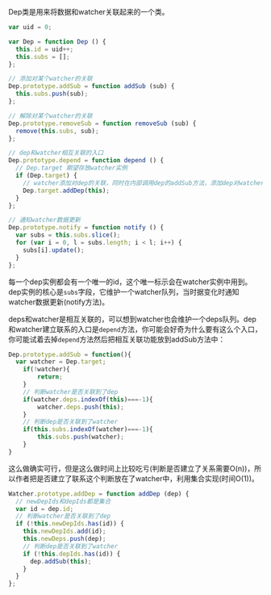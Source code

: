 Dep类是用来将数据和watcher关联起来的一个类。


```javascript
var uid = 0;

var Dep = function Dep () {
  this.id = uid++;
  this.subs = [];
};

// 添加对某个watcher的关联
Dep.prototype.addSub = function addSub (sub) {
  this.subs.push(sub);
};

// 解除对某个watcher的关联
Dep.prototype.removeSub = function removeSub (sub) {
  remove(this.subs, sub);
};

// dep和watcher相互关联的入口
Dep.prototype.depend = function depend () {
  // Dep.target 期望存放watcher实例
  if (Dep.target) {
  	// watcher添加对dep的关联，同时在内部调用dep的addSub方法，添加dep对watcher的关联
    Dep.target.addDep(this);
  }
};

// 通知watcher数据更新
Dep.prototype.notify = function notify () {
  var subs = this.subs.slice();
  for (var i = 0, l = subs.length; i < l; i++) {
    subs[i].update();
  }
};
```

每一个dep实例都会有一个唯一的id，这个唯一标示会在watcher实例中用到。dep实例的核心是```subs```字段，它维护一个watcher队列，当时据变化时通知watcher数据更新(notify方法)。

deps和watcher是相互关联的，可以想到watcher也会维护一个deps队列。dep和watcher建立联系的入口是```depend```方法，你可能会好奇为什么要有这么个入口，你可能试着去掉```depend```方法然后把相互关联功能放到addSub方法中：

```javascript
Dep.prototype.addSub = function(){
  var watcher = Dep.target;
	if(!watcher){
		return;
	}
	// 判断watcher是否关联到了dep
	if(watcher.deps.indexOf(this)===-1){
		watcher.deps.push(this);
	}
	// 判断dep是否关联到了watcher
	if(this.subs.indexOf(watcher)===-1){
		this.subs.push(watcher);
	}
}
```

这么做确实可行，但是这么做时间上比较吃亏(判断是否建立了关系需要O(n))，所以作者把是否建立了联系这个判断放在了watcher中，利用集合实现(时间O(1))。

```javascript
Watcher.prototype.addDep = function addDep (dep) {
  // newDepIds和depIds都是集合
  var id = dep.id;
  // 判断watcher是否关联到了dep
  if (!this.newDepIds.has(id)) {
    this.newDepIds.add(id);
    this.newDeps.push(dep);
    // 判断dep是否关联到了watcher
    if (!this.depIds.has(id)) {
      dep.addSub(this);
    }
  }
};
```
